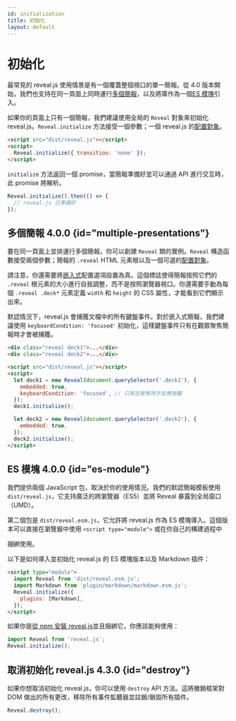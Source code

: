 ```yaml
---
id: initialization
title: 初始化
layout: default
---
```


# 初始化

最常見的 reveal.js 使用情景是有一個覆蓋整個視口的單一簡報。從 4.0 版本開始，我們也支持在同一頁面上同時運行[多個簡報](#multiple-presentations)，以及將庫作為一個[ES 模塊](#es-module)引入。

如果你的頁面上只有一個簡報，我們建議使用全局的 `Reveal` 對象來初始化 reveal.js。`Reveal.initialize` 方法接受一個參數；一個 reveal.js 的[配置對象](/config/)。

```html
<script src="dist/reveal.js"></script>
<script>
  Reveal.initialize({ transition: 'none' });
</script>
```

`initialize` 方法返回一個 promise，當簡報準備好並可以通過 API 進行交互時，此 promise 將解析。

```js
Reveal.initialize().then(() => {
  // reveal.js 已準備好
});
```

## 多個簡報 <span class="r-version-badge new">4.0.0</span> {id="multiple-presentations"}

要在同一頁面上並排運行多個簡報，你可以創建 `Reveal` 類的實例。`Reveal` 構造函數接受兩個參數；簡報的 `.reveal` HTML 元素根以及一個可選的[配置對象](/config/)。

請注意，你還需要將[嵌入式](/presentation-size/#embedded)配置選項設置為真。這個標誌使得簡報按照它們的 `.reveal` 根元素的大小進行自我調整，而不是按照瀏覽器視口。你還需要手動為每個 `.reveal .deck*` 元素定義 `width` 和 `height` 的 CSS 屬性，才能看到它們顯示出來。

默認情況下，reveal.js 會捕獲文檔中的所有鍵盤事件。對於嵌入式簡報，我們建議使用 `keyboardCondition: 'focused'` 初始化，這樣鍵盤事件只有在觀眾聚焦簡報時才會被捕獲。

```html
<div class="reveal deck1">...</div>
<div class="reveal deck2">...</div>

<script src="dist/reveal.js"></script>
<script>
  let deck1 = new Reveal(document.querySelector('.deck1'), {
    embedded: true,
    keyboardCondition: 'focused', // 只有在聚焦時才反應按鍵
  });
  deck1.initialize();

  let deck2 = new Reveal(document.querySelector('.deck2'), {
    embedded: true,
  });
  deck2.initialize();
</script>
```

## ES 模塊 <span class="r-version-badge new">4.0.0</span> {id="es-module"}

我們提供兩個 JavaScript 包，取決於你的使用情況。我們的默認簡報模板使用 `dist/reveal.js`，它支持廣泛的跨瀏覽器（ES5）並將 Reveal 暴露到全局窗口（UMD）。

第二個包是 `dist/reveal.esm.js`，它允許將 reveal.js 作為 ES 模塊導入。這個版本可以直接在瀏覽器中使用 `<script type="module">` 或在你自己的構建過程中

捆綁使用。

以下是如何導入並初始化 reveal.js 的 ES 模塊版本以及 Markdown 插件：

```html
<script type="module">
  import Reveal from 'dist/reveal.esm.js';
  import Markdown from 'plugin/markdown/markdown.esm.js';
  Reveal.initialize({
    plugins: [Markdown],
  });
</script>
```

如果你是[從 npm 安裝 reveal.js](/installation/#installing-from-npm)並且捆綁它，你應該能夠使用：

```js
import Reveal from 'reveal.js';
Reveal.initialize();
```

## 取消初始化 reveal.js <span class="r-version-badge new">4.3.0</span> {id="destroy"}

如果你想取消初始化 reveal.js，你可以使用 `destroy` API 方法。這將撤銷框架對 DOM 做出的所有更改，移除所有事件監聽器並註銷/銷毀所有插件。

```js
Reveal.destroy();
```
